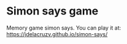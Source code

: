 # Simon says game

Memory game simon says. You can play it at: https://jdelacruzv.github.io/simon-says/